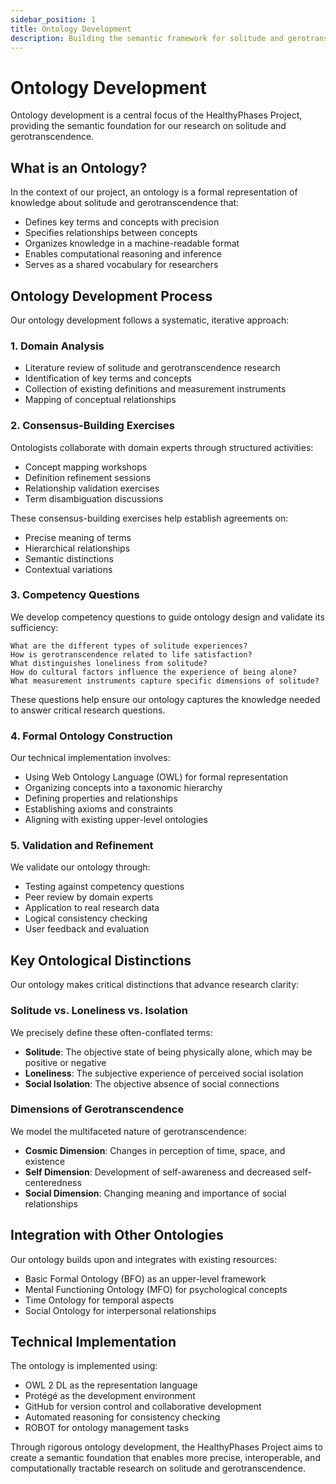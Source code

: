 ```yaml
---
sidebar_position: 1
title: Ontology Development
description: Building the semantic framework for solitude and gerotranscendence research
---
```


# Ontology Development

Ontology development is a central focus of the HealthyPhases Project, providing the semantic foundation for our research on solitude and gerotranscendence.

## What is an Ontology?

In the context of our project, an ontology is a formal representation of knowledge about solitude and gerotranscendence that:

- Defines key terms and concepts with precision
- Specifies relationships between concepts
- Organizes knowledge in a machine-readable format
- Enables computational reasoning and inference
- Serves as a shared vocabulary for researchers

## Ontology Development Process

Our ontology development follows a systematic, iterative approach:

### 1. Domain Analysis
- Literature review of solitude and gerotranscendence research
- Identification of key terms and concepts
- Collection of existing definitions and measurement instruments
- Mapping of conceptual relationships

### 2. Consensus-Building Exercises
Ontologists collaborate with domain experts through structured activities:
- Concept mapping workshops
- Definition refinement sessions
- Relationship validation exercises
- Term disambiguation discussions

These consensus-building exercises help establish agreements on:
- Precise meaning of terms
- Hierarchical relationships
- Semantic distinctions
- Contextual variations

### 3. Competency Questions

We develop competency questions to guide ontology design and validate its sufficiency:

```
What are the different types of solitude experiences?
How is gerotranscendence related to life satisfaction?
What distinguishes loneliness from solitude?
How do cultural factors influence the experience of being alone?
What measurement instruments capture specific dimensions of solitude?
```

These questions help ensure our ontology captures the knowledge needed to answer critical research questions.

### 4. Formal Ontology Construction

Our technical implementation involves:
- Using Web Ontology Language (OWL) for formal representation
- Organizing concepts into a taxonomic hierarchy
- Defining properties and relationships
- Establishing axioms and constraints
- Aligning with existing upper-level ontologies

### 5. Validation and Refinement

We validate our ontology through:
- Testing against competency questions
- Peer review by domain experts
- Application to real research data
- Logical consistency checking
- User feedback and evaluation

## Key Ontological Distinctions

Our ontology makes critical distinctions that advance research clarity:

### Solitude vs. Loneliness vs. Isolation
We precisely define these often-conflated terms:
- **Solitude**: The objective state of being physically alone, which may be positive or negative
- **Loneliness**: The subjective experience of perceived social isolation
- **Social Isolation**: The objective absence of social connections

### Dimensions of Gerotranscendence
We model the multifaceted nature of gerotranscendence:
- **Cosmic Dimension**: Changes in perception of time, space, and existence
- **Self Dimension**: Development of self-awareness and decreased self-centeredness
- **Social Dimension**: Changing meaning and importance of social relationships

## Integration with Other Ontologies

Our ontology builds upon and integrates with existing resources:
- Basic Formal Ontology (BFO) as an upper-level framework
- Mental Functioning Ontology (MFO) for psychological concepts
- Time Ontology for temporal aspects
- Social Ontology for interpersonal relationships

## Technical Implementation

The ontology is implemented using:
- OWL 2 DL as the representation language
- Protégé as the development environment
- GitHub for version control and collaborative development
- Automated reasoning for consistency checking
- ROBOT for ontology management tasks

Through rigorous ontology development, the HealthyPhases Project aims to create a semantic foundation that enables more precise, interoperable, and computationally tractable research on solitude and gerotranscendence. 